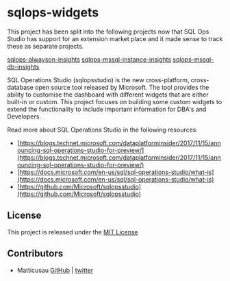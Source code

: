 # sqlops-widgets

This project has been split into the following projects now that SQL Ops Studio has support for an extension market place and it made sense to track these as separate projects.

[sqlops-alwayson-insights](https://github.com/Matticusau/sqlops-alwayson-insights)
[sqlops-mssql-instance-insights](https://github.com/Matticusau/sqlops-mssql-instance-insights)
[sqlops-mssql-db-insights](https://github.com/Matticusau/sqlops-mssql-db-insights)

SQL Operations Studio (sqlopsstudio) is the new cross-platform, cross-database open source tool released by Microsoft. The tool provides the ability to customise the dashboard with different widgets that are either built-in or custom. This project focuses on building some custom widgets to extend the functionality to include important information for DBA's and Developers.

Read more about SQL Operations Studio in the following resources:

- [https://blogs.technet.microsoft.com/dataplatforminsider/2017/11/15/announcing-sql-operations-studio-for-preview/](https://blogs.technet.microsoft.com/dataplatforminsider/2017/11/15/announcing-sql-operations-studio-for-preview/)
- [https://docs.microsoft.com/en-us/sql/sql-operations-studio/what-is](https://docs.microsoft.com/en-us/sql/sql-operations-studio/what-is)
- [https://github.com/Microsoft/sqlopsstudio](https://github.com/Microsoft/sqlopsstudio)

## License

This project is released under the [MIT License](https://github.com/Matticusau/sqlops-widgets/blob/master/LICENSE)

## Contributors

* Matticusau [GitHub](https://github.com/Matticusau) | [twitter](https://twitter.com/matticusau)